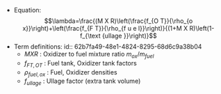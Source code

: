 - Equation:
  $$\lambda=\frac{(M X R)\left(\frac{f_{O T}}{\rho_{o x}}\right)+\left(\frac{f_{F T}}{\rho_{f u e l}}\right)}{(1+M X R)\left(1-f_{\text {ullage }}\right)}$$
- Term definitions:
  id:: 62b7fa49-48e1-4824-8295-68d6c9a38b04
	- $MXR$ : Oxidizer to fuel mixture ratio $m_{ox}/m_{fuel}$
	- $f_{FT, OT}$ : Fuel tank, Oxidizer tank factors
	- $\rho_{fuel, ox}$ : Fuel, Oxidizer densities
	- $f_{ullage}$ : Ullage factor (extra tank volume)